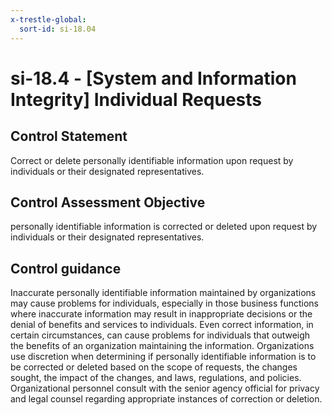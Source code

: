 ```yaml
---
x-trestle-global:
  sort-id: si-18.04
---
```


# si-18.4 - \[System and Information Integrity\] Individual Requests

## Control Statement

Correct or delete personally identifiable information upon request by individuals or their designated representatives.

## Control Assessment Objective

personally identifiable information is corrected or deleted upon request by individuals or their designated representatives.

## Control guidance

Inaccurate personally identifiable information maintained by organizations may cause problems for individuals, especially in those business functions where inaccurate information may result in inappropriate decisions or the denial of benefits and services to individuals. Even correct information, in certain circumstances, can cause problems for individuals that outweigh the benefits of an organization maintaining the information. Organizations use discretion when determining if personally identifiable information is to be corrected or deleted based on the scope of requests, the changes sought, the impact of the changes, and laws, regulations, and policies. Organizational personnel consult with the senior agency official for privacy and legal counsel regarding appropriate instances of correction or deletion.
